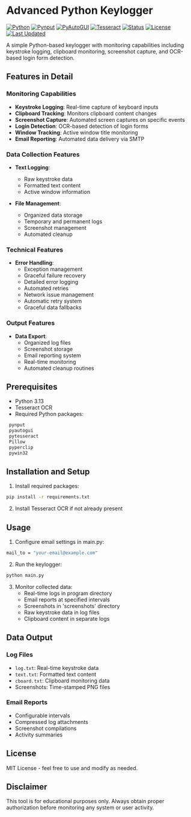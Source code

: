 # Advanced Python Keylogger

[![Python](https://img.shields.io/badge/Python-3.x-blue.svg)](https://www.python.org/)
[![Pynput](https://img.shields.io/badge/Pynput-Latest-green.svg)](https://pypi.org/project/pynput/)
[![PyAutoGUI](https://img.shields.io/badge/PyAutoGUI-Latest-red.svg)](https://pypi.org/project/PyAutoGUI/)
[![Tesseract](https://img.shields.io/badge/Tesseract-OCR-orange.svg)](https://github.com/tesseract-ocr/tesseract)
[![Status](https://img.shields.io/badge/Status-Beta-yellow.svg)]()
[![License](https://img.shields.io/badge/License-MIT-blue.svg)](https://opensource.org/licenses/MIT)
[![Last Updated](https://img.shields.io/badge/Last%20Updated-May%202025-brightgreen.svg)](https://github.com/yourusername/keylogger)

A simple Python-based keylogger with monitoring capabilities including keystroke logging, clipboard monitoring, screenshot capture, and OCR-based login form detection.

## Features in Detail

### Monitoring Capabilities
- **Keystroke Logging**: Real-time capture of keyboard inputs
- **Clipboard Tracking**: Monitors clipboard content changes
- **Screenshot Capture**: Automated screen captures on specific events
- **Login Detection**: OCR-based detection of login forms
- **Window Tracking**: Active window title monitoring
- **Email Reporting**: Automated data delivery via SMTP

### Data Collection Features
- **Text Logging**:
  - Raw keystroke data
  - Formatted text content
  - Active window information
  
- **File Management**:
  - Organized data storage
  - Temporary and permanent logs
  - Screenshot management
  - Automated cleanup

### Technical Features
- **Error Handling**:
  - Exception management
  - Graceful failure recovery
  - Detailed error logging
  - Automated retries
  - Network issue management
  - Automatic retry system
  - Graceful data fallbacks

### Output Features
- **Data Export**:
  - Organized log files
  - Screenshot storage
  - Email reporting system
  - Real-time monitoring
  - Automated cleanup routines

## Prerequisites

- Python 3.13
- Tesseract OCR
- Required Python packages:
```bash
 pynput
 pyautogui
 pytesseract
 Pillow
 pyperclip
 pywin32
```

## Installation and Setup

1. Install required packages:
 ```bash
 pip install -r requirements.txt
 ```
2. Install Tesseract OCR if not already present

## Usage

1. Configure email settings in main.py:
```bash
mail_to = "your-email@example.com"
```

2. Run the keylogger:
```bash
python main.py
```

3. Monitor collected data:
   - Real-time logs in program directory
   - Email reports at specified intervals
   - Screenshots in 'screenshots' directory
   - Raw keystroke data in log files
   - Clipboard content in separate logs

## Data Output

### Log Files
- `log.txt`: Real-time keystroke data
- `text.txt`: Formatted text content
- `cboard.txt`: Clipboard monitoring data
- Screenshots: Time-stamped PNG files

### Email Reports
- Configurable intervals
- Compressed log attachments
- Screenshot compilations
- Activity summaries

## License
MIT License - feel free to use and modify as needed.

## Disclaimer
This tool is for educational purposes only. Always obtain proper authorization before monitoring any system or user activity.
